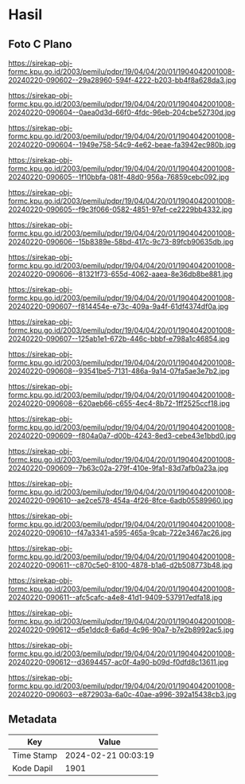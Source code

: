 # Hasil

## Foto C Plano

https://sirekap-obj-formc.kpu.go.id/2003/pemilu/pdpr/19/04/04/20/01/1904042001008-20240220-090602--29a28960-594f-4222-b203-bb4f8a628da3.jpg

https://sirekap-obj-formc.kpu.go.id/2003/pemilu/pdpr/19/04/04/20/01/1904042001008-20240220-090604--0aea0d3d-66f0-4fdc-96eb-204cbe52730d.jpg

https://sirekap-obj-formc.kpu.go.id/2003/pemilu/pdpr/19/04/04/20/01/1904042001008-20240220-090604--1949e758-54c9-4e62-beae-fa3942ec980b.jpg

https://sirekap-obj-formc.kpu.go.id/2003/pemilu/pdpr/19/04/04/20/01/1904042001008-20240220-090605--1f10bbfa-081f-48d0-956a-76859cebc092.jpg

https://sirekap-obj-formc.kpu.go.id/2003/pemilu/pdpr/19/04/04/20/01/1904042001008-20240220-090605--f9c3f066-0582-4851-97ef-ce2229bb4332.jpg

https://sirekap-obj-formc.kpu.go.id/2003/pemilu/pdpr/19/04/04/20/01/1904042001008-20240220-090606--15b8389e-58bd-417c-9c73-89fcb90635db.jpg

https://sirekap-obj-formc.kpu.go.id/2003/pemilu/pdpr/19/04/04/20/01/1904042001008-20240220-090606--81321f73-655d-4062-aaea-8e36db8be881.jpg

https://sirekap-obj-formc.kpu.go.id/2003/pemilu/pdpr/19/04/04/20/01/1904042001008-20240220-090607--f814454e-e73c-409a-9a4f-61df4374df0a.jpg

https://sirekap-obj-formc.kpu.go.id/2003/pemilu/pdpr/19/04/04/20/01/1904042001008-20240220-090607--125ab1e1-672b-446c-bbbf-e798a1c46854.jpg

https://sirekap-obj-formc.kpu.go.id/2003/pemilu/pdpr/19/04/04/20/01/1904042001008-20240220-090608--93541be5-7131-486a-9a14-07fa5ae3e7b2.jpg

https://sirekap-obj-formc.kpu.go.id/2003/pemilu/pdpr/19/04/04/20/01/1904042001008-20240220-090608--620aeb66-c655-4ec4-8b72-1ff2525ccf18.jpg

https://sirekap-obj-formc.kpu.go.id/2003/pemilu/pdpr/19/04/04/20/01/1904042001008-20240220-090609--f804a0a7-d00b-4243-8ed3-cebe43e1bbd0.jpg

https://sirekap-obj-formc.kpu.go.id/2003/pemilu/pdpr/19/04/04/20/01/1904042001008-20240220-090609--7b63c02a-279f-410e-9fa1-83d7afb0a23a.jpg

https://sirekap-obj-formc.kpu.go.id/2003/pemilu/pdpr/19/04/04/20/01/1904042001008-20240220-090610--ae2ce578-454a-4f26-8fce-6adb05589960.jpg

https://sirekap-obj-formc.kpu.go.id/2003/pemilu/pdpr/19/04/04/20/01/1904042001008-20240220-090610--f47a3341-a595-465a-9cab-722e3467ac26.jpg

https://sirekap-obj-formc.kpu.go.id/2003/pemilu/pdpr/19/04/04/20/01/1904042001008-20240220-090611--c870c5e0-8100-4878-b1a6-d2b508773b48.jpg

https://sirekap-obj-formc.kpu.go.id/2003/pemilu/pdpr/19/04/04/20/01/1904042001008-20240220-090611--afc5cafc-a4e8-41d1-9409-537917edfa18.jpg

https://sirekap-obj-formc.kpu.go.id/2003/pemilu/pdpr/19/04/04/20/01/1904042001008-20240220-090612--d5e1ddc8-6a6d-4c96-90a7-b7e2b8992ac5.jpg

https://sirekap-obj-formc.kpu.go.id/2003/pemilu/pdpr/19/04/04/20/01/1904042001008-20240220-090612--d3694457-ac0f-4a90-b09d-f0dfd8c13611.jpg

https://sirekap-obj-formc.kpu.go.id/2003/pemilu/pdpr/19/04/04/20/01/1904042001008-20240220-090603--e872903a-6a0c-40ae-a996-392a15438cb3.jpg


## Metadata

| Key        | Value               |
| ---------- | ------------------- |
| Time Stamp | 2024-02-21 00:03:19 |
| Kode Dapil | 1901                |




